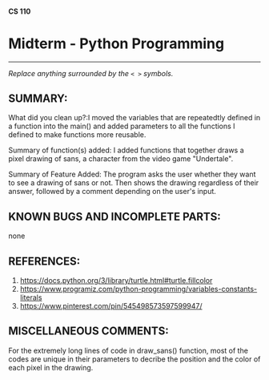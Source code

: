 #### CS 110
# Midterm - Python Programming

***

_Replace anything surrounded by the `< >` symbols._

## SUMMARY:
What did you clean up?:I moved the variables that are repeatedtly defined in a function into the main() and added parameters to all the functions I defined to make functions more reusable.

Summary of function(s) added:
I added functions that together draws a pixel drawing of sans, a character from the video game "Undertale".

Summary of Feature Added:
The program asks the user whether they want to see a drawing of sans or not. Then shows the drawing regardless of their answer, followed by a comment depending on the user's input.
## KNOWN BUGS AND INCOMPLETE PARTS:
 none

## REFERENCES:
 1. https://docs.python.org/3/library/turtle.html#turtle.fillcolor
 2. https://www.programiz.com/python-programming/variables-constants-literals
 3. https://www.pinterest.com/pin/545498573597599947/

## MISCELLANEOUS COMMENTS:
 For the extremely long lines of code in draw_sans() function, most of the codes are unique in their parameters to decribe the position and the color of each pixel in the drawing.
